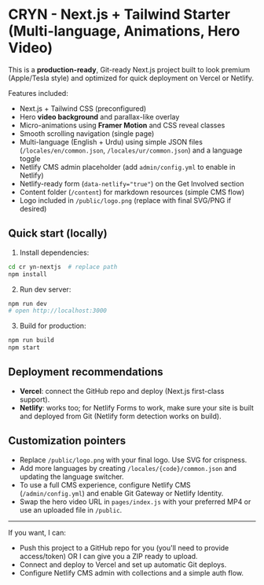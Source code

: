 
# CRYN - Next.js + Tailwind Starter (Multi-language, Animations, Hero Video)

This is a **production-ready**, Git-ready Next.js project built to look premium (Apple/Tesla style) and optimized for quick deployment on Vercel or Netlify.

Features included:
- Next.js + Tailwind CSS (preconfigured)
- Hero **video background** and parallax-like overlay
- Micro-animations using **Framer Motion** and CSS reveal classes
- Smooth scrolling navigation (single page)
- Multi-language (English + Urdu) using simple JSON files (`/locales/en/common.json`, `/locales/ur/common.json`) and a language toggle
- Netlify CMS admin placeholder (add `admin/config.yml` to enable in Netlify)
- Netlify-ready form (`data-netlify="true"`) on the Get Involved section
- Content folder (`/content`) for markdown resources (simple CMS flow)
- Logo included in `/public/logo.png` (replace with final SVG/PNG if desired)

## Quick start (locally)


1. Install dependencies:
```bash
cd cr yn-nextjs  # replace path
npm install
```

2. Run dev server:
```bash
npm run dev
# open http://localhost:3000
```

3. Build for production:
```bash
npm run build
npm start
```

## Deployment recommendations
- **Vercel**: connect the GitHub repo and deploy (Next.js first-class support).
- **Netlify**: works too; for Netlify Forms to work, make sure your site is built and deployed from Git (Netlify form detection works on build).

## Customization pointers
- Replace `/public/logo.png` with your final logo. Use SVG for crispness.
- Add more languages by creating `/locales/{code}/common.json` and updating the language switcher.
- To use a full CMS experience, configure Netlify CMS (`/admin/config.yml`) and enable Git Gateway or Netlify Identity.
- Swap the hero video URL in `pages/index.js` with your preferred MP4 or use an uploaded file in `/public`.

---
If you want, I can:
- Push this project to a GitHub repo for you (you'll need to provide access/token) OR I can give you a ZIP ready to upload.
- Connect and deploy to Vercel and set up automatic Git deploys.
- Configure Netlify CMS admin with collections and a simple auth flow.
